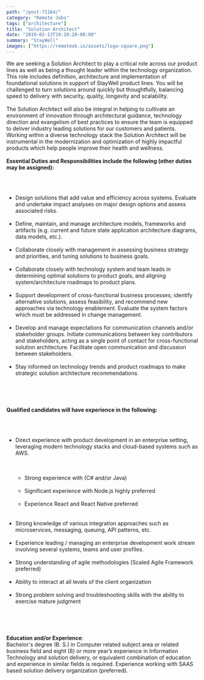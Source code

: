 ```yaml
---
path: "/post-71164/"
category: "Remote Jobs"
tags: ["architecture"]
title: "Solution Architect"
date: "2019-02-13T19:10:20-08:00"
summary: "StayWell"
images: ["https://remoteok.io/assets/logo-square.png"]
---
```


<p>We are seeking a Solution Architect to play a critical role across our product lines as well as being a thought leader within the technology organization. This role includes definition, architecture and implementation of foundational solutions in support of StayWell product lines. You will be challenged to turn solutions around quickly but thoughtfully, balancing speed to delivery with security, quality, longevity and scalability.<br><br>The Solution Architect will also be integral in helping to cultivate an environment of innovation through architectural guidance, technology direction and evangelism of best practices to ensure the team is equipped to deliver industry leading solutions for our customers and patients.&nbsp; Working within a diverse technology stack the Solution Architect will be instrumental in the modernization and optimization of highly impactful products which help people improve their health and wellness.<br><br><strong>Essential Duties and Responsibilities include the following (other duties may be assigned):</strong></p><br /><ul><br /><li>Design solutions that add value and efficiency across systems. Evaluate and undertake impact analyses on major design options and assess associated risks.</li><br /><li>Define, maintain, and manage architecture models, frameworks and artifacts (e.g. current and future state application architecture diagrams, data models, etc.).</li><br /><li>Collaborate closely with management in assessing business strategy and priorities, and tuning solutions to business goals.</li><br /><li>Collaborate closely with technology system and team leads in determining optimal solutions to product goals, and aligning system/architecture roadmaps to product plans.</li><br /><li>Support development of cross-functional business processes; identify alternative solutions, assess feasibility, and recommend new approaches via technology enablement. Evaluate the system factors which must be addressed in change management.</li><br /><li>Develop and manage expectations for communication channels and/or stakeholder groups. Initiate communications between key contributors and stakeholders, acting as a single point of contact for cross-functional solution architecture. Facilitate open communication and discussion between stakeholders.</li><br /><li>Stay informed on technology trends and product roadmaps to make strategic solution architecture recommendations.</li><br /></ul><br /><p><br><strong>Qualified candidates will have experience in the following:</strong></p><br /><ul><br /><li>Direct experience with product development in an enterprise setting, leveraging modern technology stacks and cloud-based systems such as AWS.</li><br /><ul><br /><li>Strong&nbsp;experience with (C# and/or Java)</li><br /><li>Significant&nbsp;experience with Node.js highly preferred</li><br /><li>Experience React and React Native preferred</li><br /></ul><br /><li>Strong knowledge of various integration approaches such as microservices, messaging, queuing, API patterns, etc.</li><br /><li>Experience leading / managing an enterprise development work stream involving several systems, teams and user profiles.</li><br /><li>Strong understanding of agile methodologies (Scaled Agile Framework preferred)</li><br /><li>Ability to interact at all levels of the client organization</li><br /><li>Strong problem solving and troubleshooting skills with the ability to exercise mature judgment</li><br /></ul><br /><p><br><strong>Education and/or Experience</strong>:<br>Bachelor's degree (B. S.) in Computer related subject area or related business field and eight (8) or more year&rsquo;s experience in Information Technology and solution delivery, or equivalent combination of education and experience in similar fields is required. Experience working with SAAS based solution delivery organization (preferred).</p>
